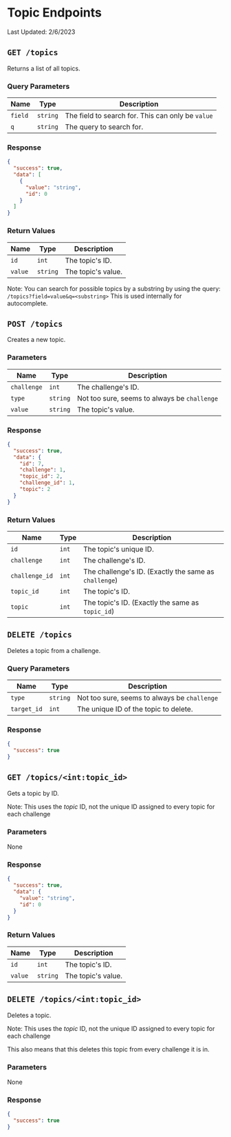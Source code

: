 # Topic Endpoints
Last Updated: 2/6/2023

## `GET /topics`
Returns a list of all topics.

### Query Parameters
| Name | Type | Description |
| ---- | ---- | ----------- |
| `field` | `string` | The field to search for. This can only be `value` |
| `q` | `string` | The query to search for. |

### Response
```json
{
  "success": true,
  "data": [
    {
      "value": "string",
      "id": 0
    }
  ]
}
```

### Return Values
| Name | Type | Description |
| ---- | ---- | ----------- |
| `id` | `int` | The topic's ID. |
| `value` | `string` | The topic's value. |

Note: You can search for possible topics by a substring by using the query:
`/topics?field=value&q=<substring>`
This is used internally for autocomplete.


## `POST /topics`
Creates a new topic.

### Parameters
| Name | Type | Description |
| ---- | ---- | ----------- |
| `challenge` | `int` | The challenge's ID. |
| `type` | `string` | Not too sure, seems to always be `challenge` |
| `value` | `string` | The topic's value. |

### Response
```json
{
  "success": true,
  "data": {
    "id": 7,
    "challenge": 1,
    "topic_id": 2,
    "challenge_id": 1,
    "topic": 2
  }
}
```

### Return Values
| Name | Type | Description |
| ---- | ---- | ----------- |
| `id` | `int` | The topic's unique ID. |
| `challenge` | `int` | The challenge's ID. |
| `challenge_id` | `int` | The challenge's ID. (Exactly the same as `challenge`) |
| `topic_id` | `int` | The topic's ID. |
| `topic` | `int` | The topic's ID. (Exactly the same as `topic_id`) |


## `DELETE /topics`
Deletes a topic from a challenge.

### Query Parameters
| Name | Type | Description |
| ---- | ---- | ----------- |
| `type` | `string` | Not too sure, seems to always be `challenge` |
| `target_id` | `int` | The unique ID of the topic to delete. |

### Response
```json
{
  "success": true
}
```


## `GET /topics/<int:topic_id>`
Gets a topic by ID.

Note: This uses the _topic_ ID, not the unique ID assigned to every topic for each challenge

### Parameters
None

### Response
```json
{
  "success": true,
  "data": {
    "value": "string",
    "id": 0
  }
}
```

### Return Values
| Name | Type | Description |
| ---- | ---- | ----------- |
| `id` | `int` | The topic's ID. |
| `value` | `string` | The topic's value. |


## `DELETE /topics/<int:topic_id>`
Deletes a topic.

Note: This uses the _topic_ ID, not the unique ID assigned to every topic for each challenge

This also means that this deletes this topic from every challenge it is in.

### Parameters
None

### Response
```json
{
  "success": true
}
```